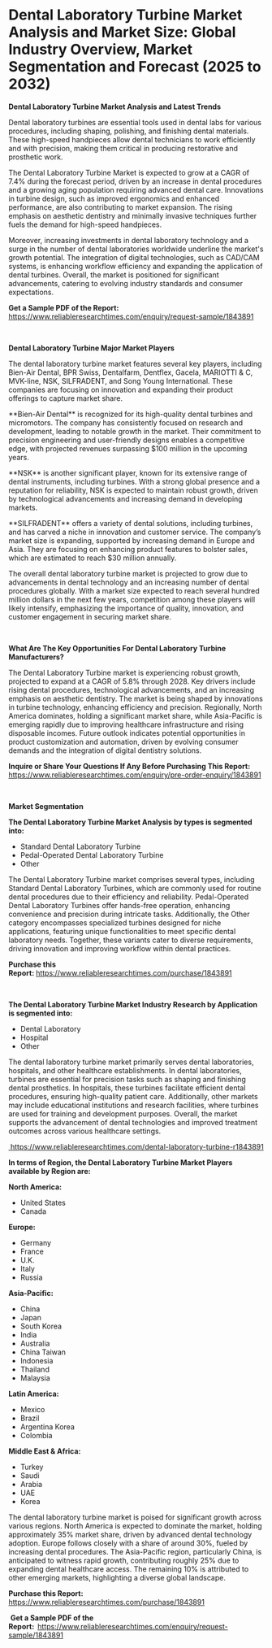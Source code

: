 <p><h1>Dental Laboratory Turbine Market Analysis and Market Size: Global Industry Overview, Market Segmentation and Forecast (2025 to 2032)</h1></p><p><strong>Dental Laboratory Turbine Market Analysis and Latest Trends</strong></p>
<p><p>Dental laboratory turbines are essential tools used in dental labs for various procedures, including shaping, polishing, and finishing dental materials. These high-speed handpieces allow dental technicians to work efficiently and with precision, making them critical in producing restorative and prosthetic work.</p><p>The Dental Laboratory Turbine Market is expected to grow at a CAGR of 7.4% during the forecast period, driven by an increase in dental procedures and a growing aging population requiring advanced dental care. Innovations in turbine design, such as improved ergonomics and enhanced performance, are also contributing to market expansion. The rising emphasis on aesthetic dentistry and minimally invasive techniques further fuels the demand for high-speed handpieces. </p><p>Moreover, increasing investments in dental laboratory technology and a surge in the number of dental laboratories worldwide underline the market's growth potential. The integration of digital technologies, such as CAD/CAM systems, is enhancing workflow efficiency and expanding the application of dental turbines. Overall, the market is positioned for significant advancements, catering to evolving industry standards and consumer expectations.</p></p>
<p><strong>Get a Sample PDF of the Report:&nbsp;</strong> <a href="https://www.reliableresearchtimes.com/enquiry/request-sample/1843891?utm_campaign=2237&utm_medium=2&utm_source=Github&utm_content=ia&utm_term=14042025&utm_id=dental-laboratory-turbine">https://www.reliableresearchtimes.com/enquiry/request-sample/1843891</a></p>
<p>&nbsp;</p>
<p><strong>Dental Laboratory Turbine Major Market Players</strong></p>
<p><p>The dental laboratory turbine market features several key players, including Bien-Air Dental, BPR Swiss, Dentalfarm, Dentflex, Gacela, MARIOTTI & C, MVK-line, NSK, SILFRADENT, and Song Young International. These companies are focusing on innovation and expanding their product offerings to capture market share.</p><p>**Bien-Air Dental** is recognized for its high-quality dental turbines and micromotors. The company has consistently focused on research and development, leading to notable growth in the market. Their commitment to precision engineering and user-friendly designs enables a competitive edge, with projected revenues surpassing $100 million in the upcoming years.</p><p>**NSK** is another significant player, known for its extensive range of dental instruments, including turbines. With a strong global presence and a reputation for reliability, NSK is expected to maintain robust growth, driven by technological advancements and increasing demand in developing markets.</p><p>**SILFRADENT** offers a variety of dental solutions, including turbines, and has carved a niche in innovation and customer service. The company’s market size is expanding, supported by increasing demand in Europe and Asia. They are focusing on enhancing product features to bolster sales, which are estimated to reach $30 million annually.</p><p>The overall dental laboratory turbine market is projected to grow due to advancements in dental technology and an increasing number of dental procedures globally. With a market size expected to reach several hundred million dollars in the next few years, competition among these players will likely intensify, emphasizing the importance of quality, innovation, and customer engagement in securing market share.</p></p>
<p>&nbsp;</p>
<p><strong>What Are The Key Opportunities For Dental Laboratory Turbine Manufacturers?</strong></p>
<p><p>The Dental Laboratory Turbine market is experiencing robust growth, projected to expand at a CAGR of 5.8% through 2028. Key drivers include rising dental procedures, technological advancements, and an increasing emphasis on aesthetic dentistry. The market is being shaped by innovations in turbine technology, enhancing efficiency and precision. Regionally, North America dominates, holding a significant market share, while Asia-Pacific is emerging rapidly due to improving healthcare infrastructure and rising disposable incomes. Future outlook indicates potential opportunities in product customization and automation, driven by evolving consumer demands and the integration of digital dentistry solutions.</p></p>
<p><strong>Inquire or Share Your Questions If Any Before Purchasing This Report:</strong> <a href="https://www.reliableresearchtimes.com/enquiry/pre-order-enquiry/1843891?utm_campaign=2237&utm_medium=2&utm_source=Github&utm_content=ia&utm_term=14042025&utm_id=dental-laboratory-turbine">https://www.reliableresearchtimes.com/enquiry/pre-order-enquiry/1843891</a></p>
<p>&nbsp;</p>
<p><strong>Market Segmentation</strong></p>
<p><strong>The Dental Laboratory Turbine Market Analysis by types is segmented into:</strong></p>
<p><ul><li>Standard Dental Laboratory Turbine</li><li>Pedal-Operated Dental Laboratory Turbine</li><li>Other</li></ul></p>
<p><p>The Dental Laboratory Turbine market comprises several types, including Standard Dental Laboratory Turbines, which are commonly used for routine dental procedures due to their efficiency and reliability. Pedal-Operated Dental Laboratory Turbines offer hands-free operation, enhancing convenience and precision during intricate tasks. Additionally, the Other category encompasses specialized turbines designed for niche applications, featuring unique functionalities to meet specific dental laboratory needs. Together, these variants cater to diverse requirements, driving innovation and improving workflow within dental practices.</p></p>
<p><strong>Purchase this Report:&nbsp;</strong><a href="https://www.reliableresearchtimes.com/purchase/1843891?utm_campaign=2237&utm_medium=2&utm_source=Github&utm_content=ia&utm_term=14042025&utm_id=dental-laboratory-turbine">https://www.reliableresearchtimes.com/purchase/1843891</a></p>
<p>&nbsp;</p>
<p><strong>The Dental Laboratory Turbine Market Industry Research by Application is segmented into:</strong></p>
<p><ul><li>Dental Laboratory</li><li>Hospital</li><li>Other</li></ul></p>
<p><p>The dental laboratory turbine market primarily serves dental laboratories, hospitals, and other healthcare establishments. In dental laboratories, turbines are essential for precision tasks such as shaping and finishing dental prosthetics. In hospitals, these turbines facilitate efficient dental procedures, ensuring high-quality patient care. Additionally, other markets may include educational institutions and research facilities, where turbines are used for training and development purposes. Overall, the market supports the advancement of dental technologies and improved treatment outcomes across various healthcare settings.</p></p>
<p><a href="https://www.reliableresearchtimes.com/dental-laboratory-turbine-r1843891?utm_campaign=2237&utm_medium=2&utm_source=Github&utm_content=ia&utm_term=14042025&utm_id=dental-laboratory-turbine">&nbsp;https://www.reliableresearchtimes.com/dental-laboratory-turbine-r1843891</a></p>
<p><strong>In terms of Region, the Dental Laboratory Turbine Market Players available by Region are:</strong></p>
<p>
    <p> <strong> North America: </strong>
        <ul>
            <li>United States</li>
            <li>Canada</li>
        </ul>
        </p> 
    <p> <strong> Europe: </strong>
        <ul>
            <li>Germany</li>
            <li>France</li>
            <li>U.K.</li>
            <li>Italy</li>
            <li>Russia</li>
        </ul>
        </p> 
    <p> <strong> Asia-Pacific: </strong>
        <ul>
            <li>China</li>
            <li>Japan</li>
            <li>South Korea</li>
            <li>India</li>
            <li>Australia</li>
            <li>China Taiwan</li>
            <li>Indonesia</li>
            <li>Thailand</li>
            <li>Malaysia</li>
        </ul>
        </p> 
    <p> <strong> Latin America: </strong>
        <ul>
            <li>Mexico</li>
            <li>Brazil</li>
            <li>Argentina Korea</li>
            <li>Colombia</li>
        </ul>
        </p> 
    <p> <strong> Middle East & Africa: </strong>
        <ul>
            <li>Turkey</li>
            <li>Saudi</li>
            <li>Arabia</li>
            <li>UAE</li>
            <li>Korea</li>
        </ul>
    </p>
    </p>
<p><p>The dental laboratory turbine market is poised for significant growth across various regions. North America is expected to dominate the market, holding approximately 35% market share, driven by advanced dental technology adoption. Europe follows closely with a share of around 30%, fueled by increasing dental procedures. The Asia-Pacific region, particularly China, is anticipated to witness rapid growth, contributing roughly 25% due to expanding dental healthcare access. The remaining 10% is attributed to other emerging markets, highlighting a diverse global landscape.</p></p>
<p><strong>Purchase this Report: </strong><a href="https://www.reliableresearchtimes.com/purchase/1843891?utm_campaign=2237&utm_medium=2&utm_source=Github&utm_content=ia&utm_term=14042025&utm_id=dental-laboratory-turbine">https://www.reliableresearchtimes.com/purchase/1843891</a></p>
<p>&nbsp;<strong>Get a Sample PDF of the Report:&nbsp;&nbsp;</strong><a href="https://www.reliableresearchtimes.com/enquiry/request-sample/1843891?utm_campaign=2237&utm_medium=2&utm_source=Github&utm_content=ia&utm_term=14042025&utm_id=dental-laboratory-turbine">https://www.reliableresearchtimes.com/enquiry/request-sample/1843891</a></p>
<p><strong></strong></p>
<p><p></p><p></p><p></p></p>